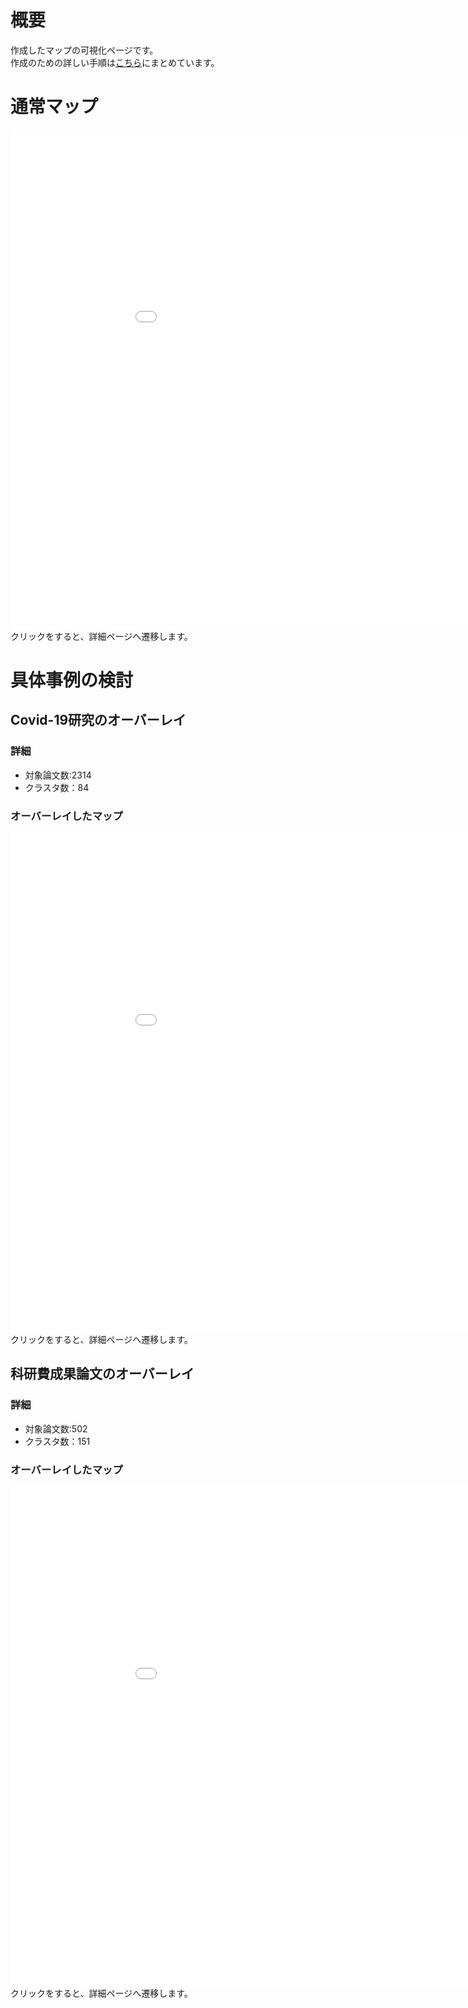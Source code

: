 # 概要   
作成したマップの可視化ページです。  
作成のための詳しい手順は[こちら](../procedure)にまとめています。  


# 通常マップ  
<iframe width="1000" height="800" frameborder="0" scrolling="no" src="base.html"></iframe>
クリックをすると、詳細ページへ遷移します。

# 具体事例の検討  
## Covid-19研究のオーバーレイ  
### 詳細
- 対象論文数:2314  
- クラスタ数：84  
### オーバーレイしたマップ  
<iframe width="1000" height="800" frameborder="0" scrolling="no" src="COVID.html"></iframe>
クリックをすると、詳細ページへ遷移します。

## 科研費成果論文のオーバーレイ  
### 詳細  
- 対象論文数:502  
- クラスタ数：151  
### オーバーレイしたマップ  
<iframe width="1000" height="800" frameborder="0" scrolling="no" src="KAKEN.html"></iframe>
クリックをすると、詳細ページへ遷移します。

